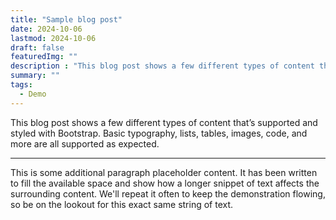 ```yaml
---
title: "Sample blog post"
date: 2024-10-06
lastmod: 2024-10-06
draft: false
featuredImg: ""
description : "This blog post shows a few different types of content that’s supported and styled with Bootstrap. Basic typography, lists, tables, images, code, and more are all supported as expected"
summary: ""
tags: 
  - Demo
---
```


This blog post shows a few different types of content that’s supported and styled with Bootstrap. Basic typography, lists, tables, images, code, and more are all supported as expected.

---

This is some additional paragraph placeholder content. It has been written to fill the available space and show how a longer snippet of text affects the surrounding content. We'll repeat it often to keep the demonstration flowing, so be on the lookout for this exact same string of text.
